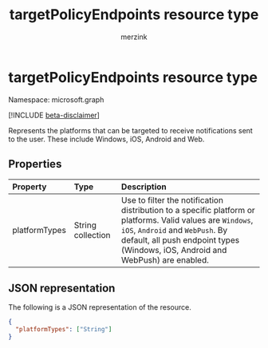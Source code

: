 ﻿---
title: "targetPolicyEndpoints resource type"
description: "Represents the platforms being targeted for user notifications."
localization_priority: Normal
ms.prod: "notifications"
doc_type: "resourcePageType"
author: "merzink"
---

# targetPolicyEndpoints resource type

Namespace: microsoft.graph

[!INCLUDE [beta-disclaimer](../../includes/beta-disclaimer.md)]

Represents the platforms that can be targeted to receive notifications sent to the user.  These include Windows, iOS, Android and Web. 

## Properties

| Property      | Type              | Description                                                                                                                                                                                                                       |
| :------------ | :---------------- | :-------------------------------------------------------------------------------------------------------------------------------------------------------------------------------------------------------------------------------- |
| platformTypes | String collection | Use to filter the notification distribution to a specific platform or platforms. Valid values are `Windows`, `iOS`, `Android` and `WebPush`. By default, all push endpoint types (Windows, iOS, Android and WebPush) are enabled. |

## JSON representation

The following is a JSON representation of the resource.

<!-- {
  "blockType": "resource",
  "optionalProperties": [

  ],
  "@odata.type": "microsoft.graph.targetPolicyEndpoints",
  "baseType": null
}-->

```json
{
  "platformTypes": ["String"]
}
```

<!-- uuid: 16cd6b66-4b1a-43a1-adaf-3a886856ed98
2019-02-04 14:57:30 UTC -->

<!-- {
  "type": "#page.annotation",
  "description": "targetPolicyEndpoints resource",
  "keywords": "",
  "section": "documentation",
  "tocPath": ""
}-->
